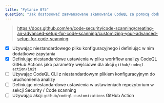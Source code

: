 ```yaml
---
title: "Pytanie 075"
question: "Jak dostosować zaawansowane skanowanie CodeQL za pomocą dodatkowych zestawów zapytań CodeQL? (Wybierz dwie odpowiedzi.)"
---
```


> https://docs.github.com/en/code-security/code-scanning/creating-an-advanced-setup-for-code-scanning/customizing-your-advanced-setup-for-code-scanning
- [x] Używając niestandardowego pliku konfiguracyjnego i definiując w nim dodatkowe zapytania
- [x] Definiując niestandardowe ustawienia w pliku workflow analizy CodeQL GitHub Actions jako parametry wejściowe dla akcji `github/codeql-action/init`
- [ ] Używając CodeQL CLI z niestandardowym plikiem konfiguracyjnym do uruchomienia analizy
- [ ] Definiując niestandardowe ustawienia w ustawieniach repozytorium w sekcji Security / Code scanning
- [ ] Używając akcji `github/codeql-customizations` GitHub Action
